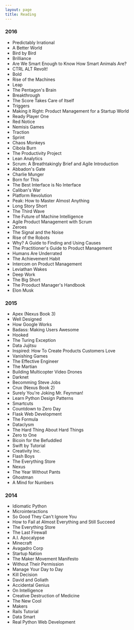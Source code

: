 ```yaml
---
layout: page
title: Reading 
---
```


<h3>2016</h3>
<ul class="frontpage-list">
    <li>Predictably Irrational</li>
    <li>A Better World</li>
    <li>Bird by Bird</li>
    <li>Brilliance</li>
    <li>Are We Smart Enough to Know How Smart Animals Are?</li>
    <li>CTRL ALT Revolt!</li>
    <li>Bold</li>
    <li>Rise of the Machines</li>
    <li>Leap</li>
    <li>The Pentagon's Brain</li>
    <li>Breakthrough</li>
    <li>The Score Takes Care of Itself</li>
    <li>Triggers</li>
    <li>Making it Right: Product Management for a Startup World</li>
    <li>Ready Player One</li>
    <li>Red Notice</li>
    <li>Nemisis Games</li>
    <li>Traction</li>
    <li>Sprint</li>
    <li>Chaos Monkeys</li>
    <li>Cibola Burn</li>
    <li>The Productivity Project</li>
    <li>Lean Analytics</li>
    <li>Scrum: A Breathtakingly Brief and Agile Introduction</li>
    <li>Abbadon's Gate</li>
    <li>Charlie Munger</li>
    <li>Born for This</li>
    <li>The Best Interface is No Interface</li>
    <li>Caliban's War</li>
    <li>Platform Revolution</li>
    <li>Peak: How to Master Almost Anything</li>
    <li>Long Story Short</li>
    <li>The Third Wave</li>
    <li>The Future of Machine Intelligence</li>
    <li>Agile Product Management with Scrum</li>
    <li>Zeroes</li>
    <li>The Signal and the Noise</li>
    <li>Rise of the Robots</li>
    <li>Why? A Guide to Finding and Using Causes</li>
    <li>The Practitioner's Guide to Product Management</li>
    <li>Humans Are Underrated</li>
    <li>The Achievement Habit</li>
    <li>Intercom on Product Management</li>
    <li>Leviathan Wakes</li>
    <li>Deep Work</li>
    <li>The Big Short</li>
    <li>The Prooduct Manager's Handbook</li>
    <li>Elon Musk</li>
</ul>

<h3>2015</h3>
<ul class="frontpage-list">
    <li>Apex (Nexus Book 3)</li>
    <li>Well Designed</li>
    <li>How Google Works</li>
    <li>Badass: Making Users Awesome</li>
    <li>Hooked</li>
    <li>The Turing Exception</li>
    <li>Data Jujitsu</li>
    <li>Inspired: How To Create Products Customers Love</li>
    <li>Vanishing Games</li>
    <li>The Effective Engineer</li>
    <li>The Martian</li>
    <li>Building Multicopter Video Drones</li>
    <li>Darknet</li>
    <li>Becomming Steve Jobs</li>
    <li>Crux (Nexus Book 2)</li>
    <li>Surely You're Joking Mr. Feynman!</li>
    <li>Learn Python Design Patterns</li>
    <li>Smartcuts</li>
    <li>Countdown to Zero Day</li>
    <li>Flask Web Development</li> <!-- http://shop.oreilly.com/product/0636920031116.do -->
    <li>The Formula</li>
    <li>Dataclysm</li>
    <li>The Hard Thing About Hard Things</li>
    <li>Zero to One</li>
    <li>Bicoin for the Befuddled</li>
    <li>Swift by Tutorial</li>
    <li>Creativity Inc.</li>
    <li>Flash Boys</li>
    <li>The Everything Store</li>
    <li>Nexus</li>
    <li>The Year Without Pants</li>
    <li>Ghostman</li>
    <li>A Mind for Numbers</li>
</ul>

<h3>2014</h3>
<ul class="frontpage-list">
    <li>Idiomatic Python</li>
    <li>Microinteractions</li>
    <li>So Good They Can't Ignore You</li>
    <li>How to Fail at Almost Everything and Still Succeed</li>
    <li>The Everything Store</li>
    <li>The Last Firewall</li>
    <li>A.I. Apocalypse</li>
    <li>Minecraft</li>
    <li>Avagadro Corp</li>
    <li>Startup Nation</li>
    <li>The Maker Movement Manifesto</li>
    <li>Without Their Permission</li>
    <li>Manage Your Day to Day</li>
    <li>Kill Decision</li>
    <li>David and Goliath</li>
    <li>Accidental Genius</li>
    <li>On Intelligence</li>
    <li>Creative Destruction of Medicine</li>
    <li>The New Cool</li>
    <li>Makers</li>
    <li>Rails Tutorial</li>
    <li>Data Smart</li>
    <li>Real Python Web Development</li>
</ul>
